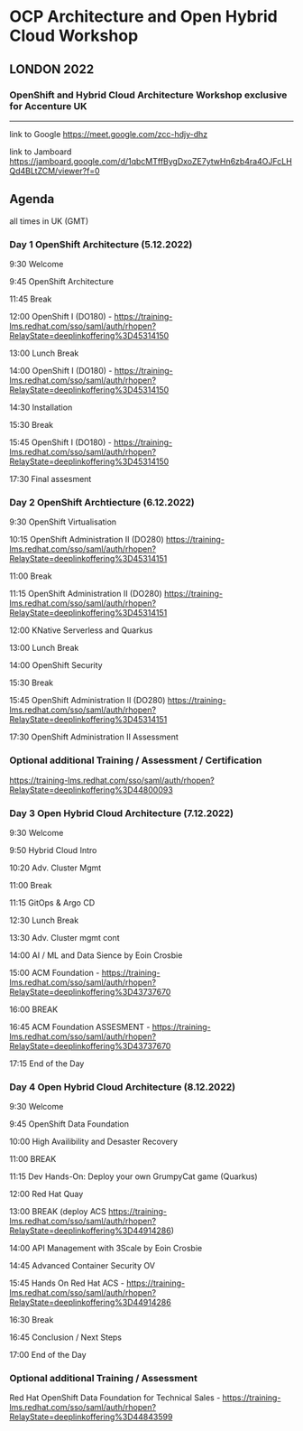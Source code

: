 # OCP Architecture and Open Hybrid Cloud Workshop 
## LONDON 2022
### OpenShift and Hybrid Cloud Architecture Workshop exclusive for Accenture UK
------------------------------------------------------------------------------------------------------------------------------

link to Google https://meet.google.com/zcc-hdjy-dhz

link to Jamboard https://jamboard.google.com/d/1qbcMTffBygDxoZE7ytwHn6zb4ra4OJFcLHQd4BLtZCM/viewer?f=0

## Agenda
all times in UK (GMT) 
### Day 1 OpenShift Architecture (5.12.2022)

9:30	Welcome

9:45	OpenShift Architecture

11:45	Break

12:00	OpenShift I (DO180) - https://training-lms.redhat.com/sso/saml/auth/rhopen?RelayState=deeplinkoffering%3D45314150  

13:00	Lunch Break

14:00	OpenShift I (DO180) - https://training-lms.redhat.com/sso/saml/auth/rhopen?RelayState=deeplinkoffering%3D45314150

14:30 Installation

15:30	Break

15:45	OpenShift I (DO180) - https://training-lms.redhat.com/sso/saml/auth/rhopen?RelayState=deeplinkoffering%3D45314150

17:30	Final assesment

### Day 2 OpenShift Archtiecture (6.12.2022)

9:30	OpenShift Virtualisation

10:15	OpenShift Administration II (DO280) https://training-lms.redhat.com/sso/saml/auth/rhopen?RelayState=deeplinkoffering%3D45314151 

11:00	Break

11:15	OpenShift Administration II (DO280) https://training-lms.redhat.com/sso/saml/auth/rhopen?RelayState=deeplinkoffering%3D45314151

12:00	KNative Serverless and Quarkus

13:00	Lunch Break

14:00	OpenShift Security

15:30	Break

15:45	OpenShift Administration II (DO280) https://training-lms.redhat.com/sso/saml/auth/rhopen?RelayState=deeplinkoffering%3D45314151 

17:30	OpenShift Administration II Assessment 

### Optional additional Training / Assessment / Certification

https://training-lms.redhat.com/sso/saml/auth/rhopen?RelayState=deeplinkoffering%3D44800093

### Day 3 Open Hybrid Cloud Architecture (7.12.2022)

9:30	Welcome

9:50	Hybrid Cloud Intro

10:20	Adv. Cluster Mgmt

11:00	Break

11:15	GitOps & Argo CD

12:30 Lunch Break

13:30	Adv. Cluster mgmt cont

14:00	AI / ML and Data Sience by Eoin Crosbie

15:00 ACM Foundation      - https://training-lms.redhat.com/sso/saml/auth/rhopen?RelayState=deeplinkoffering%3D43737670 

16:00	BREAK

16:45	ACM Foundation ASSESMENT -  https://training-lms.redhat.com/sso/saml/auth/rhopen?RelayState=deeplinkoffering%3D43737670

17:15	End of the Day

### Day 4 Open Hybrid Cloud Architecture (8.12.2022)

9:30	Welcome 

9:45	OpenShift Data Foundation

10:00 High Availibility and Desaster Recovery

11:00	BREAK

11:15	Dev Hands-On: Deploy your own GrumpyCat game (Quarkus)

12:00	Red Hat Quay 

13:00	BREAK (deploy ACS https://training-lms.redhat.com/sso/saml/auth/rhopen?RelayState=deeplinkoffering%3D44914286)

14:00	API Management with 3Scale by Eoin Crosbie

14:45 Advanced Container Security OV

15:45	Hands On Red Hat ACS  - https://training-lms.redhat.com/sso/saml/auth/rhopen?RelayState=deeplinkoffering%3D44914286

16:30	Break

16:45	Conclusion / Next Steps

17:00	End of the Day

### Optional additional Training / Assessment 

Red Hat OpenShift Data Foundation for Technical Sales - https://training-lms.redhat.com/sso/saml/auth/rhopen?RelayState=deeplinkoffering%3D44843599

